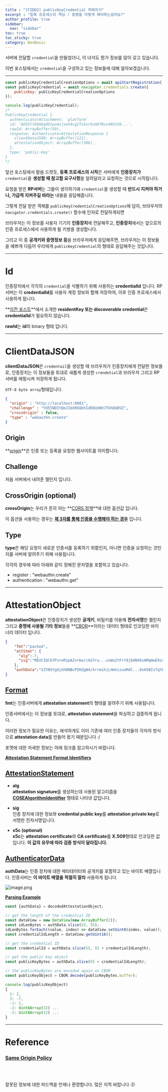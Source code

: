 ```yaml
---
title : "[FIDO2] publicKeyCredential 파헤치기"
excerpt : "등록 프로세스의 핵심 ! 증명을 어떻게 해야하는걸까요?"
author_profile: true
sidebar:
  nav: "sidebar"
toc: true
toc_sticky: true
category: DevBasic
---
```

  
서버에 전달할 `credential`을 만들었더니, 이 녀석도 뭔가 정보를 많이 갖고 있습니다.  
  
이번 포스팅에서는 `credential`을 구성하고 있는 정보들에 대해 알아보겠습니다.    

---
  
```javascript
const publicKeyCredentialCreationOptions = await apiStartRegistration();
const publicKeyCredential = await navigator.credentials.create({
    publicKey: publicKeyCredentialCreationOptions
});

console.log(publicKeyCredential);
/*
PublicKeyCredential {
  authenticatorAttachment: `platform`
  id: 'ADSUllKQmbqdGtpu4sjseh4cg2TxSvrbcHDTBsv4NSSX9...',
  rawId: ArrayBuffer(59),
  response: AuthenticatorAttestationResponse {
    clientDataJSON: ArrayBuffer(121),
    attestationObject: ArrayBuffer(306),
  },
  type: 'public-key'
}
*/
```
  
앞선 포스팅에서 말씀 드렷듯, **등록 프로세스의 시작**은 서버에게 **인증장치가** `credential`을 **생성할 때 참고할 요구사항**을 알려달라고 요청하는 것으로 시작됩니다.  
  
요청을 받은 **RP서버**는 그들이 생각하기에 `credential`을 생성할 때 **반드시 지켜야 하거나, 가급적 지켜주길 바라는** 내용을 응답해줍니다.  

그렇게 전달 받은 객체를 `publicKeyCredentialCreationOptions`에 담아, 브라우저의 `navigator.credentials.create()` 함수에 인자로 전달하게되면  
  
브라우저는 이 정보를 사용자 기기의 **인증장치**에 전달해주고, **인증장치**에서는 앞으로의 인증 프로세스에서 사용하게 될 키쌍을 생성합니다.  
  
그리고 이 중 **공개키와 증명정보 등**을 브라우저에게 응답해주면, 브라우저는 이 정보들을 예쁘게 다듬어 우리에게 `publicKeyCredential`의 형태로 응답해주는 것입니다.  
  
---  
  
# **Id**  
인증장치에서 각각의 `credential`을 식별하기 위해 사용하는 **credentialId** 입니다. RP서버는 이 **credentialId**를 사용자 계정 정보와 함께 저장하여, 이후 인증 프로세스에서 사용하게 됩니다.     
  
**[이전 포스트](https://wlsdn93.github.io/devbasic/credential-creating-options/#authenticatorselection-optional)**에서 소개한 **residentKey 또는 discoverable credential**은 **credentialId**가 필요하지 않습니다.    
  
**rawId**는 **id**의 binary 형태 입니다.  
    
---
  
# **ClientDataJSON**  

**clientDataJSON**은 `credentail`을 생성할 때 브라우저가 인증장치에게 전달한 정보들로, 인증장치는 이 정보들을 토대로 새롭게 생성한 `crendetial`과 브라우저 그리고 RP서버를 매핑시켜 저장하게 됩니다.  

`UTF-8 byte array`형태입니다.  

```json
{
  "origin" : "http://localhost:8081",
  "challenge" : "YU55NDItQmJ1bXREQkhIdEN1UWVJTkhDQ0VZ",
  "crossOrigin" : false,
  "type" : "webauthn.create"
}
```

## **Origin**
  
**[origin](https://developer.mozilla.org/en-US/docs/Glossary/Origin)**은 인증 또는 등록을 요청한 웹사이트를 의미합니다.  
  
    
## **Challenge**  
  
처음 서버에서 내려준 챌린지 입니다.  
  
## **CrossOrigin** (optional)

**crossOrigin**는 우리가 흔히 아는 **[CORS 정책](https://developer.mozilla.org/en-US/docs/Web/HTTP/CORS)**에 대한 옵션값 입니다.  
  
이 옵션을 사용하는 경우는 **[제 3자를 통해 인증을 수행해야 하는 경우](https://chromestatus.com/feature/5736091539734528)** 입니다.      
   
## **Type**  
**type**은 해당 요청이 새로운 인증서를 등록하기 위함인지, 아니면 인증을 요청하는 것인지를 서버에 알려주기 위해 사용됩니다.  
  
각각의 경우에 따라 아래와 같이 정해진 문자열을 포함하고 있습니다.  
 - register : "webauthn.create"  
 - authentication : "webauthn.get"  
  
---  
  
# **AttestationObject**  

**attestationObject**은 인증장치가 생성한 **공개키**, 비밀키를 이용해 **전자서명**한 챌린지 그리고 **증명에 사용될 기타 정보**들을 **[CBOR](https://cbor.io/)**이라는 데이터 형태로 인코딩한 바이너리 데이터 입니다.  

```json
{
    "fmt":"packed",
    "attStmt": {
      "alg":-7,
      "sig":"MEUCIQCb7Pz+nR1pAZv+be/ckG7ru...usWu2tFrt9jbUNX6sAMqHwE9zukGVOmSv5fUJ2P9A="
    },
    "authData":"SZYN5YgOjGh0NBcPZHZgW4/krrmihjLHmVzzuoMdl...8vH5BIsTqYL9DyUHVxOb0XbepHqSddOMdHrlX"
}
```  
  
## **[Format](https://w3c.github.io/webauthn/#attestation-statement-format)**    
**fmt**는 인증서버에게 **attestation statement**의 형태를 알려주기 위해 사용됩니다.  
  
인증서버에서는 이 정보를 토대로, **attestation statement**을 파싱하고 검증하게 됩니다.
  
이러한 정보가 필요한 이유는, 애석하게도 이미 기존에 여러 인증 장치들이 각자의 방식으로 **attestation data**를 만들어 왔기 때문입니다 :/
  
포맷에 대한 자세한 정보는 아래 링크를 참고하시기 바랍니다.  
  
**[Attestation Statement Format Identifiers](https://w3c.github.io/webauthn/#sctn-attstn-fmt-ids)**  

## **[AttestationStatement](https://w3c.github.io/webauthn/#attestation-statement)**  
- **alg**  
  **attestation signature**를 생성하는데 사용된 알고리즘을 **[COSEAlgorithmIdentifier](https://w3c.github.io/webauthn/#typedefdef-cosealgorithmidentifier)** 형태로 나타낸 값입니다.
  
- **sig**  
  인증 장치에 대한 정보와 **credential public key**를 **attestation private key**로 서명한 전자서명입니다.   
  
- **x5c (optional)**  
  **x5c**는 **attestation certificate**와 **CA certificate**를 **X.509**형태로 인코딩한 값입니다. **이 값의 유무에 따라 검증 방식이 달라집니다.** 


## **[AuthenticatorData](https://w3c.github.io/webauthn/#sctn-attestation)**  
**authData**는 인증 장치에 대한 메타데이터와 공개키를 포함하고 있는 바이트 배열입니다. 인증서버는 **이 바이트 배열을 적절히 잘라** 사용하게 됩니다.    
  
![image.png](/assets/images/web-basic-images/fido-attestation-structures.svg)  

**[Parsing Example](https://webauthn.guide/#registration)**
```javascript
const {authData} = decodedAttestationObject;

// get the length of the credential ID
const dataView = new DataView(new ArrayBuffer(2));
const idLenBytes = authData.slice(53, 55);
idLenBytes.forEach((value, index) => dataView.setUint8(index, value));
const credentialIdLength = dataView.getUint16();

// get the credential ID
const credentialId = authData.slice(55, 55 + credentialIdLength);

// get the public key object
const publicKeyBytes = authData.slice(55 + credentialIdLength);

// the publicKeyBytes are encoded again as CBOR
const publicKeyObject = CBOR.decode(publicKeyBytes.buffer);

console.log(publicKeyObject)
{
  1: 2,
  3: -7,
  -1: 1,
  -2: Uint8Array(32) ...
  -3: Uint8Array(32) ...
}
```       
  
---  
  
  
# Reference
    
### **[Same Origin Policy](https://web.dev/same-origin-policy/)**
  
&nbsp;  
&nbsp;  
  
잘못된 정보에 대한 피드백을 언제나 환영합니다. 많은 지적 바랍니다 :D  